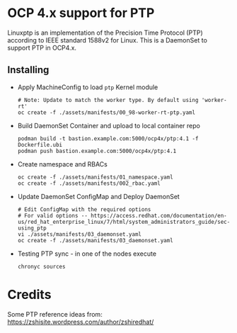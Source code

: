# OCP 4.x support for PTP

Linuxptp is an implementation of the Precision Time Protocol (PTP) according to IEEE standard 1588v2 for Linux. This is a DaemonSet to support PTP in OCP4.x.

## Installing

- Apply MachineConfig to load `ptp` Kernel module
    ```
    # Note: Update to match the worker type. By default using 'worker-rt'
    oc create -f ./assets/manifests/00_98-worker-rt-ptp.yaml
    ```

- Build DaemonSet Container and upload to local container repo
    ```
    podman build -t bastion.example.com:5000/ocp4x/ptp:4.1 -f Dockerfile.ubi
    podman push bastion.example.com:5000/ocp4x/ptp:4.1
    ```

- Create namespace and RBACs
    ```
    oc create -f ./assets/manifests/01_namespace.yaml
    oc create -f ./assets/manifests/002_rbac.yaml
    ```

- Update DaemonSet ConfigMap and Deploy DaemonSet
    ```
    # Edit ConfigMap with the required options
    # For valid options -- https://access.redhat.com/documentation/en-us/red_hat_enterprise_linux/7/html/system_administrators_guide/sec-using_ptp
    vi ./assets/manifests/03_daemonset.yaml
    oc create -f ./assets/manifests/03_daemonset.yaml
    ```

- Testing PTP sync - in one of the nodes execute
    ```
    chronyc sources
    ```

# Credits

Some PTP reference ideas from:
https://zshisite.wordpress.com/author/zshiredhat/